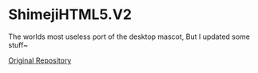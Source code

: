 ShimejiHTML5.V2
===============

The worlds most useless port of the desktop mascot, But I updated some stuff~

[Original Repository](https://github.com/jabbany/ShimejiHTML5)
